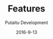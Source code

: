 ---
title: Features
sections:
    -
        template: richTextSection
        text: "## Remote management\n\nThis is where HashBrown is very different from other CMS'es. Instead of hosting your site, taking up valuable server power caching and crunching numbers for every visitor, it connects to your site remotely and updates a content cache on your site, only when changes are made to the site's content. This means you can build your site in whatever language and framework you like, you can even use a static site generator service like [GitHub Pages](http://github.com/pages) and host your content managed site for free.\n\n## Multiple projects at once\n\nOne instance of HashBrown can manage the content of several sites/apps. How many it can manage is determined by the capacity of the server it's running on.\n\n## Several environments for each project\n\nEvery project has its own unlimited amount of environments. This is very useful if you want testing content separated from live content, or if you for any other reason want to branch your managed content into subsets.\n\n## Multilingual\n\nLanguage support is built into the core, no extra precautions needed when creating custom schemas.\n\n## Plugin support\n\nHashBrown comes prebundled with a few example plugins, mainly to show you how easy it is to write one of your own. So even if you need to manage content for a system that only you are using (maybe it's completely custom), HashBrown can adapt to it.\n\n## Content format consistency\n\nThe backend of HashBrown uses MongoDB for data storage and JSON for serialisation, so at no point will you have to deal with relational database content being serialised and deserialised into and from XML and other non-analogous formats, potentially losing data in the process.\n\n## Painless backups\n\nBacking up and restoring content in document-based databases has always been a snap when compared to the more traditional approaches, and it shines through in HashBrown.\n\n## Small footprint\n\nClunky Windows servers are a dying breed in the server space, and with good reason. HashBrown can run on a small virtual machine on services like [DigitalOcean](http://digitalocean.com) and thereby cost a lot less to host.\n\n## Is and always will be free and open source\n\nThe HashBrown software will never cost you anything, contain binary blobs or in any other way hide its inner workings."
description: 'All the reasons you would probably love HashBrown'
meta:
    id: 65134decc72fa5adec880cb0e0484ae8e4213838
    parentId: ""
    language: en
date: '2016-9-13'
author: 'Putaitu Development'
permalink: /features/
layout: sectionPage
---